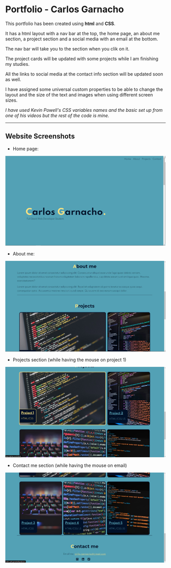 # **Portfolio - Carlos Garnacho**

This portfolio has been created using **html** and **CSS**. 

It has a html layout with a nav bar at the top, the home page, an about me section, a project section and a social media with an email at the bottom.

The nav bar will take you to the section when you clik on it.

The project cards will be updated with some projects while I am finishing my studies.

All the links to social media at the contact info section will be updated soon as well.

I have assigned some universal custom properties to be able to change the layout and the size of the text and images when using different screen sizes.

*I have used Kevin Powell's CSS variables names and the basic set up from one of his videos but the rest of the code is mine.*

---

## Website Screenshots

- Home page:

![Home Page](./img/portfolio-mainpage.jpg)

- About me:

![Home Page](./img/portfolio-about-me.jpg)

- Projects section (while having the mouse on project 1)

![Home Page](./img/portfolio-projects.jpg)

- Contact me section (while having the mouse on email)

![Home Page](./img//portfolio-contact.jpg)